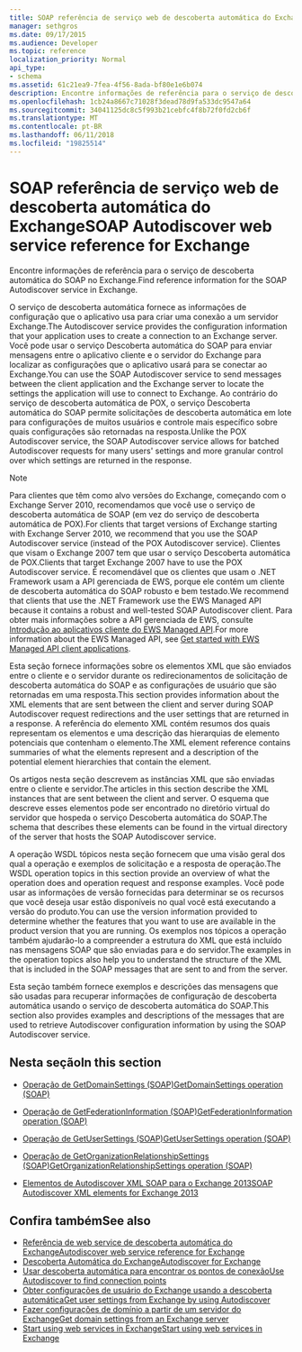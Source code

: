 ```yaml
---
title: SOAP referência de serviço web de descoberta automática do Exchange
manager: sethgros
ms.date: 09/17/2015
ms.audience: Developer
ms.topic: reference
localization_priority: Normal
api_type:
- schema
ms.assetid: 61c21ea9-7fea-4f56-8ada-bf80e1e6b074
description: Encontre informações de referência para o serviço de descoberta automática do SOAP no Exchange.
ms.openlocfilehash: 1cb24a8667c71028f3dead78d9fa533dc9547a64
ms.sourcegitcommit: 34041125dc8c5f993b21cebfc4f8b72f0fd2cb6f
ms.translationtype: MT
ms.contentlocale: pt-BR
ms.lasthandoff: 06/11/2018
ms.locfileid: "19825514"
---
```

# <a name="soap-autodiscover-web-service-reference-for-exchange"></a><span data-ttu-id="88eaf-103">SOAP referência de serviço web de descoberta automática do Exchange</span><span class="sxs-lookup"><span data-stu-id="88eaf-103">SOAP Autodiscover web service reference for Exchange</span></span>

<span data-ttu-id="88eaf-104">Encontre informações de referência para o serviço de descoberta automática do SOAP no Exchange.</span><span class="sxs-lookup"><span data-stu-id="88eaf-104">Find reference information for the SOAP Autodiscover service in Exchange.</span></span>
  
<span data-ttu-id="88eaf-105">O serviço de descoberta automática fornece as informações de configuração que o aplicativo usa para criar uma conexão a um servidor Exchange.</span><span class="sxs-lookup"><span data-stu-id="88eaf-105">The Autodiscover service provides the configuration information that your application uses to create a connection to an Exchange server.</span></span> <span data-ttu-id="88eaf-106">Você pode usar o serviço Descoberta automática do SOAP para enviar mensagens entre o aplicativo cliente e o servidor do Exchange para localizar as configurações que o aplicativo usará para se conectar ao Exchange.</span><span class="sxs-lookup"><span data-stu-id="88eaf-106">You can use the SOAP Autodiscover service to send messages between the client application and the Exchange server to locate the settings the application will use to connect to Exchange.</span></span> <span data-ttu-id="88eaf-107">Ao contrário do serviço de descoberta automática de POX, o serviço Descoberta automática do SOAP permite solicitações de descoberta automática em lote para configurações de muitos usuários e controle mais específico sobre quais configurações são retornadas na resposta.</span><span class="sxs-lookup"><span data-stu-id="88eaf-107">Unlike the POX Autodiscover service, the SOAP Autodiscover service allows for batched Autodiscover requests for many users' settings and more granular control over which settings are returned in the response.</span></span> 
  
> [!NOTE]
> <span data-ttu-id="88eaf-108">Para clientes que têm como alvo versões do Exchange, começando com o Exchange Server 2010, recomendamos que você use o serviço de descoberta automática de SOAP (em vez do serviço de descoberta automática de POX).</span><span class="sxs-lookup"><span data-stu-id="88eaf-108">For clients that target versions of Exchange starting with Exchange Server 2010, we recommend that you use the SOAP Autodiscover service (instead of the POX Autodiscover service).</span></span> <span data-ttu-id="88eaf-109">Clientes que visam o Exchange 2007 tem que usar o serviço Descoberta automática de POX.</span><span class="sxs-lookup"><span data-stu-id="88eaf-109">Clients that target Exchange 2007 have to use the POX Autodiscover service.</span></span> <span data-ttu-id="88eaf-110">É recomendável que os clientes que usam o .NET Framework usam a API gerenciada de EWS, porque ele contém um cliente de descoberta automática do SOAP robusto e bem testado.</span><span class="sxs-lookup"><span data-stu-id="88eaf-110">We recommend that clients that use the .NET Framework use the EWS Managed API because it contains a robust and well-tested SOAP Autodiscover client.</span></span> <span data-ttu-id="88eaf-111">Para obter mais informações sobre a API gerenciada de EWS, consulte [Introdução ao aplicativos cliente do EWS Managed API](http://msdn.microsoft.com/library/c2267733-6f4f-49e5-9614-1e4a24c3af1a%28Office.15%29.aspx).</span><span class="sxs-lookup"><span data-stu-id="88eaf-111">For more information about the EWS Managed API, see [Get started with EWS Managed API client applications](http://msdn.microsoft.com/library/c2267733-6f4f-49e5-9614-1e4a24c3af1a%28Office.15%29.aspx).</span></span> 
  
<span data-ttu-id="88eaf-112">Esta seção fornece informações sobre os elementos XML que são enviados entre o cliente e o servidor durante os redirecionamentos de solicitação de descoberta automática do SOAP e as configurações de usuário que são retornadas em uma resposta.</span><span class="sxs-lookup"><span data-stu-id="88eaf-112">This section provides information about the XML elements that are sent between the client and server during SOAP Autodiscover request redirections and the user settings that are returned in a response.</span></span> <span data-ttu-id="88eaf-113">A referência do elemento XML contém resumos dos quais representam os elementos e uma descrição das hierarquias de elemento potenciais que contenham o elemento.</span><span class="sxs-lookup"><span data-stu-id="88eaf-113">The XML element reference contains summaries of what the elements represent and a description of the potential element hierarchies that contain the element.</span></span> 
  
<span data-ttu-id="88eaf-114">Os artigos nesta seção descrevem as instâncias XML que são enviadas entre o cliente e servidor.</span><span class="sxs-lookup"><span data-stu-id="88eaf-114">The articles in this section describe the XML instances that are sent between the client and server.</span></span> <span data-ttu-id="88eaf-115">O esquema que descreve esses elementos pode ser encontrado no diretório virtual do servidor que hospeda o serviço Descoberta automática do SOAP.</span><span class="sxs-lookup"><span data-stu-id="88eaf-115">The schema that describes these elements can be found in the virtual directory of the server that hosts the SOAP Autodiscover service.</span></span>
  
<span data-ttu-id="88eaf-116">A operação WSDL tópicos nesta seção fornecem que uma visão geral dos qual a operação e exemplos de solicitação e a resposta de operação.</span><span class="sxs-lookup"><span data-stu-id="88eaf-116">The WSDL operation topics in this section provide an overview of what the operation does and operation request and response examples.</span></span> <span data-ttu-id="88eaf-117">Você pode usar as informações de versão fornecidas para determinar se os recursos que você deseja usar estão disponíveis no qual você está executando a versão do produto.</span><span class="sxs-lookup"><span data-stu-id="88eaf-117">You can use the version information provided to determine whether the features that you want to use are available in the product version that you are running.</span></span> <span data-ttu-id="88eaf-118">Os exemplos nos tópicos a operação também ajudarão-lo a compreender a estrutura do XML que está incluído nas mensagens SOAP que são enviadas para e do servidor.</span><span class="sxs-lookup"><span data-stu-id="88eaf-118">The examples in the operation topics also help you to understand the structure of the XML that is included in the SOAP messages that are sent to and from the server.</span></span>
  
<span data-ttu-id="88eaf-119">Esta seção também fornece exemplos e descrições das mensagens que são usadas para recuperar informações de configuração de descoberta automática usando o serviço de descoberta automática do SOAP.</span><span class="sxs-lookup"><span data-stu-id="88eaf-119">This section also provides examples and descriptions of the messages that are used to retrieve Autodiscover configuration information by using the SOAP Autodiscover service.</span></span> 
  
## <a name="in-this-section"></a><span data-ttu-id="88eaf-120">Nesta seção</span><span class="sxs-lookup"><span data-stu-id="88eaf-120">In this section</span></span>
<span data-ttu-id="88eaf-121"><a name="bk_InThisSection"> </a></span><span class="sxs-lookup"><span data-stu-id="88eaf-121"></span></span>

- [<span data-ttu-id="88eaf-122">Operação de GetDomainSettings (SOAP)</span><span class="sxs-lookup"><span data-stu-id="88eaf-122">GetDomainSettings operation (SOAP)</span></span>](getdomainsettings-operation-soap.md)
    
- [<span data-ttu-id="88eaf-123">Operação de GetFederationInformation (SOAP)</span><span class="sxs-lookup"><span data-stu-id="88eaf-123">GetFederationInformation operation (SOAP)</span></span>](getfederationinformation-operation-soap.md)
    
- [<span data-ttu-id="88eaf-124">Operação de GetUserSettings (SOAP)</span><span class="sxs-lookup"><span data-stu-id="88eaf-124">GetUserSettings operation (SOAP)</span></span>](getusersettings-operation-soap.md)
    
- [<span data-ttu-id="88eaf-125">Operação de GetOrganizationRelationshipSettings (SOAP)</span><span class="sxs-lookup"><span data-stu-id="88eaf-125">GetOrganizationRelationshipSettings operation (SOAP)</span></span>](getorganizationrelationshipsettings-operation-soap.md)
    
- [<span data-ttu-id="88eaf-126">Elementos de Autodiscover XML SOAP para o Exchange 2013</span><span class="sxs-lookup"><span data-stu-id="88eaf-126">SOAP Autodiscover XML elements for Exchange 2013</span></span>](soap-autodiscover-xml-elements-for-exchange-2013.md)
    
## <a name="see-also"></a><span data-ttu-id="88eaf-127">Confira também</span><span class="sxs-lookup"><span data-stu-id="88eaf-127">See also</span></span>


- [<span data-ttu-id="88eaf-128">Referência de web service de descoberta automática do Exchange</span><span class="sxs-lookup"><span data-stu-id="88eaf-128">Autodiscover web service reference for Exchange</span></span>](autodiscover-web-service-reference-for-exchange.md)
- [<span data-ttu-id="88eaf-129">Descoberta Automática do Exchange</span><span class="sxs-lookup"><span data-stu-id="88eaf-129">Autodiscover for Exchange</span></span>](../exchange-web-services/autodiscover-for-exchange.md)
- [<span data-ttu-id="88eaf-130">Usar descoberta automática para encontrar os pontos de conexão</span><span class="sxs-lookup"><span data-stu-id="88eaf-130">Use Autodiscover to find connection points</span></span>](http://msdn.microsoft.com/library/03896542-549b-4c45-973c-98f9025ea26c%28Office.15%29.aspx)
- [<span data-ttu-id="88eaf-131">Obter configurações de usuário do Exchange usando a descoberta automática</span><span class="sxs-lookup"><span data-stu-id="88eaf-131">Get user settings from Exchange by using Autodiscover</span></span>](http://msdn.microsoft.com/library/6d90c305-4802-4e18-8d52-f60349feaa8d%28Office.15%29.aspx)
- [<span data-ttu-id="88eaf-132">Fazer configurações de domínio a partir de um servidor do Exchange</span><span class="sxs-lookup"><span data-stu-id="88eaf-132">Get domain settings from an Exchange server</span></span>](http://msdn.microsoft.com/library/2f9acb81-5135-4f72-94e8-65c235d725e6%28Office.15%29.aspx)
- [<span data-ttu-id="88eaf-133">Start using web services in Exchange</span><span class="sxs-lookup"><span data-stu-id="88eaf-133">Start using web services in Exchange</span></span>](../exchange-web-services/start-using-web-services-in-exchange.md)
    

